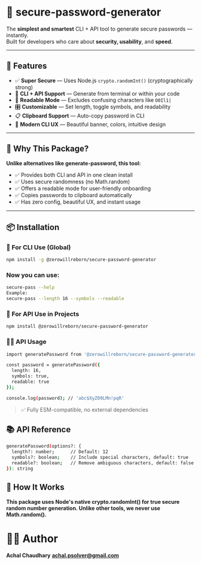 # 🔐 secure-password-generator

The **simplest and smartest** CLI + API tool to generate secure passwords — instantly.  
Built for developers who care about **security, usability**, and **speed**.

---

## 🚀 Features

- ✅ **Super Secure** — Uses Node.js `crypto.randomInt()` (cryptographically strong)
- 🧪 **CLI + API Support** — Generate from terminal or within your code
- 🧠 **Readable Mode** — Excludes confusing characters like `O0Il1|`
- 🎛 **Customizable** — Set length, toggle symbols, and readability
- 📋 **Clipboard Support** — Auto-copy password in CLI
- 🌈 **Modern CLI UX** — Beautiful banner, colors, intuitive design

---

## 🧠 Why This Package?
**Unlike alternatives like generate-password, this tool:**
- ✅ Provides both CLI and API in one clean install
- ✅ Uses secure randomness (no Math.random)
- ✅ Offers a readable mode for user-friendly onboarding
- ✅ Copies passwords to clipboard automatically
- ✅ Has zero config, beautiful UX, and instant usage

---

## 📦 Installation

### 📁 For CLI Use (Global)

```bash
npm install -g @zerowillreborn/secure-password-generator
```
### Now you can use:
```bash
secure-pass --help
Example:
secure-pass --length 16 --symbols --readable
```

### 📁 For API Use in Projects
```bash
npm install @zerowillreborn/secure-password-generator
```
### 🧑‍💻 API Usage
```bash
import generatePassword from '@zerowillreborn/secure-password-generator';

const password = generatePassword({
  length: 16,
  symbols: true,
  readable: true
});

console.log(password); // 'abc$XyZ09LMn!pqR'
```
> ✅ Fully ESM-compatible, no external dependencies

## 📚 API Reference

```bash
generatePassword(options?: {
  length?: number;      // Default: 12
  symbols?: boolean;    // Include special characters, default: true
  readable?: boolean;   // Remove ambiguous characters, default: false
}): string
```

## 🔐 How It Works
**This package uses Node's native crypto.randomInt() for true secure random number generation. Unlike other tools, we never use Math.random().**

# 👨‍💻 Author
**Achal Chaudhary**
**achal.psolver@gmail.com**